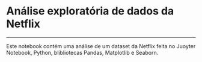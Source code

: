 # Análise exploratória de dados da Netflix
-----
Este notebook contém uma análise de um dataset da Netflix feita no Juoyter Notebook, Python, blibliotecas Pandas, Matplotlib e Seaborn.
